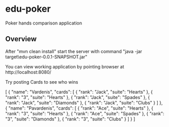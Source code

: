 # edu-poker
Poker hands comparison application

## Overview
After "mvn clean install" start the server with command "java -jar target\edu-poker-0.0.1-SNAPSHOT.jar"

You can view working application by pointing browser at http://localhost:8080/ 

Try posting Cards to see who wins

[
  {
    "name": "Vardenis",
    "cards": [
      {
        "rank": "Jack",
        "suite": "Hearts"
      },
      {
        "rank": "3",
        "suite": "Hearts"
      },
      {
        "rank": "Jack",
        "suite": "Spades"
      },
      {
        "rank": "Jack",
        "suite": "Diamonds"
      },
      {
        "rank": "Jack",
        "suite": "Clubs"
      }
    ]
  },
  {
    "name": "Pavardenis",
    "cards": [
      {
        "rank": "Ace",
        "suite": "Hearts"
      },
      {
        "rank": "3",
        "suite": "Hearts"
      },
      {
        "rank": "Ace",
        "suite": "Spades"
      },
      {
        "rank": "3",
        "suite": "Diamonds"
      },
      {
        "rank": "3",
        "suite": "Clubs"
      }
    ]
  }
]

